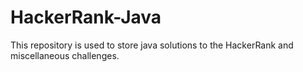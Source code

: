 # HackerRank-Java
This repository is used to store java solutions to the HackerRank and miscellaneous challenges. 
